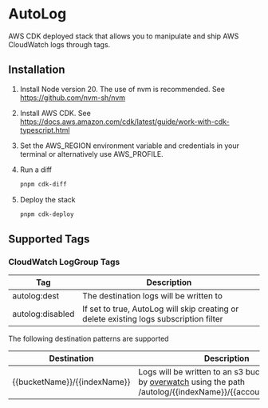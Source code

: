 # AutoLog

AWS CDK deployed stack that allows you to manipulate and ship AWS CloudWatch logs through tags.

## Installation

1. Install Node version 20. The use of nvm is recommended. See https://github.com/nvm-sh/nvm
2. Install AWS CDK. See https://docs.aws.amazon.com/cdk/latest/guide/work-with-cdk-typescript.html
3. Set the AWS_REGION environment variable and credentials in your terminal or alternatively use AWS_PROFILE.

4. Run a diff
    ```bash
   pnpm cdk-diff
    ```
   
5. Deploy the stack
    ```bash
    pnpm cdk-deploy
     ```


## Supported Tags

### CloudWatch LogGroup Tags

| Tag               | Description                             |
|-------------------|-----------------------------------------|
| autolog:dest      | The destination logs will be written to |
| autolog:disabled      | If set to true, AutoLog will skip creating or delete existing logs subscription filter |

The following destination patterns are supported

| Destination                  | Description                                                                                                                                                      |
|------------------------------|------------------------------------------------------------------------------------------------------------------------------------------------------------------|
| {{bucketName}}/{{indexName}} | Logs will be written to an s3 bucket managed by [overwatch](https://github.com/truemark/overwatch) using the path /autolog/{{indexName}}/{{account}}/{{region}}/ |

